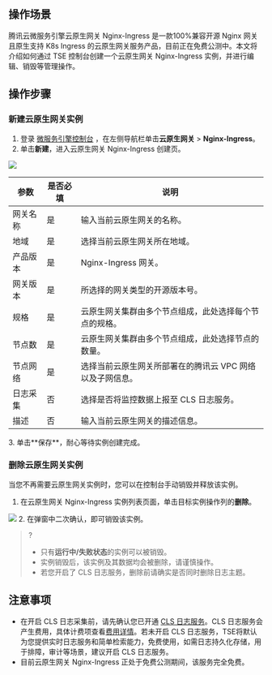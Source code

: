 ## 操作场景

腾讯云微服务引擎云原生网关 Nginx-Ingress 是一款100%兼容开源 Nginx 网关且原生支持 K8s Ingress 的云原生网关服务产品，目前正在免费公测中。本文将介绍如何通过 TSE 控制台创建一个云原生网关 Nginx-Ingress 实例，并进行编辑、销毁等管理操作。

## 操作步骤

[](id:create)
### 新建云原生网关实例

1. 登录 [微服务引擎控制台](https://console.cloud.tencent.com/tse) ，在左侧导航栏单击**云原生网关** > **Nginx-Ingress**。
2. 单击**新建**，进入云原生网关 Nginx-Ingress 创建页。
<img src="https://qcloudimg.tencent-cloud.cn/raw/ae2c2e71f49c9b8794a67476f63bccb4.png">
<table>
<thead>
<tr>
<th>参数</th>
<th>是否必填</th>
<th>说明</th>
</tr>
</thead>
<tbody>
<tr>
<td>网关名称</td>
<td>是</td>
<td>输入当前云原生网关的名称。</td>
</tr>
<tr>
<td>地域</td>
<td>是</td>
<td>选择当前云原生网关所在地域。</td>
</tr>
<tr>
<td>产品版本</td>
<td>是</td>
<td>Nginx-Ingress 网关。</td>
</tr>
<tr>
<td>网关版本</td>
<td>是</td>
<td>所选择的网关类型的开源版本号。</td>
</tr>
<tr>
<td>规格</td>
<td>是</td>
<td>云原生网关集群由多个节点组成，此处选择每个节点的规格。</td>
</tr>
<tr>
<td>节点数</td>
<td>是</td>
<td>云原生网关集群由多个节点组成，此处选择节点的数量。</td>
</tr>
<tr>
<td>节点网络</td>
<td>是</td>
<td>选择当前云原生网关所部署在的腾讯云 VPC 网络以及子网信息。</td>
</tr>
<tr>
<td>日志采集</td>
<td>否</td>
<td>选择是否将监控数据上报至 CLS 日志服务。</td>
</tr>
<tr>
<td>描述</td>
<td>否</td>
<td>输入当前云原生网关的描述信息。</td>
</tr>
</tbody></table>
3. 单击**保存**，耐心等待实例创建完成。




### 删除云原生网关实例

当您不再需要云原生网关实例时，您可以在控制台手动销毁并释放该实例。

1. 在云原生网关 Nginx-Ingress 实例列表页面，单击目标实例操作列的**删除**。
<img src="https://qcloudimg.tencent-cloud.cn/raw/f21596c15faa86540068933b3bc7cd68.jpg">
2. 在弹窗中二次确认，即可销毁该实例。

>?
>- 只有**运行中/失败状态**的实例可以被销毁。
>- 实例销毁后，该实例及其数据均会被删除，请谨慎操作。
>- 若您开启了 CLS 日志服务，删除前请确实是否同时删除日志主题。



## 注意事项
- 在开启 CLS 日志采集前，请先确认您已开通 [CLS 日志服务](https://console.cloud.tencent.com/cls)。CLS 日志服务会产生费用，具体计费项查看[费用详情](https://cloud.tencent.com/document/product/614/45803)。若未开启 CLS 日志服务，TSE将默认为您提供实时日志服务和简单检索能力，免费使用，如需日志持久化存储，用于排障，审计等场景，建议开启 CLS 日志服务。
- 目前云原生网关 Nginx-Ingress 正处于免费公测期间，该服务完全免费。
